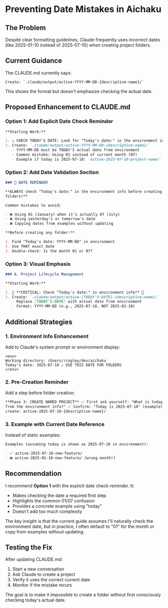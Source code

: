 # Preventing Date Mistakes in Aichaku

## The Problem

Despite clear formatting guidelines, Claude frequently uses incorrect dates
(like 2025-01-10 instead of 2025-07-10) when creating project folders.

## Current Guidance

The CLAUDE.md currently says:

```
Create: `.claude/output/active-YYYY-MM-DD-{descriptive-name}/`
```

This shows the format but doesn't emphasize checking the actual date.

## Proposed Enhancement to CLAUDE.md

### Option 1: Add Explicit Date Check Reminder

```markdown
**Starting Work:**

1. ⚠️ CHECK TODAY'S DATE: Look for "Today's date:" in the environment info
2. Create: `.claude/output/active-YYYY-MM-DD-{descriptive-name}/`
   - YYYY-MM-DD must be TODAY'S actual date from environment
   - Common mistake: Using 01 instead of current month (07)
   - Example if today is 2025-07-10: `active-2025-07-10-project-name/`
```

### Option 2: Add Date Validation Section

```markdown
### 📅 DATE REMINDER

**ALWAYS check "Today's date:" in the environment info before creating
folders!**

Common mistakes to avoid:

- ❌ Using 01 (January) when it's actually 07 (July)
- ❌ Using yesterday's or tomorrow's date
- ❌ Copying dates from examples without updating

**Before creating any folder:**

1. Find "Today's date: YYYY-MM-DD" in environment
2. Use THAT exact date
3. Double-check: Is the month 01 or 07?
```

### Option 3: Visual Emphasis

```markdown
### 6. Project Lifecycle Management

**Starting Work:**

1. 🚨 **CRITICAL: Check "Today's date:" in environment info** 🚨
2. Create: `.claude/output/active-[TODAY'S-DATE]-{descriptive-name}/`
   - Replace [TODAY'S-DATE] with actual date from environment
   - Format: YYYY-MM-DD (e.g., 2025-07-10, NOT 2025-01-10)
```

## Additional Strategies

### 1. Environment Info Enhancement

Add to Claude's system prompt or environment display:

```
<env>
Working directory: /Users/rcogley/dev/aichaku
Today's date: 2025-07-10 ⚠️ USE THIS DATE FOR FOLDERS
</env>
```

### 2. Pre-Creation Reminder

Add a step before folder creation:

```markdown
**Phase 3: CREATE NAMED PROJECT** ✅ First ask yourself: "What is today's date
from the environment info?" ✅ Confirm: "Today is 2025-07-10" (example) ✅ Then
create: active-2025-07-10-{descriptive-name}/
```

### 3. Example with Current Date Reference

Instead of static examples:

```markdown
Examples (assuming today is shown as 2025-07-10 in environment):

- ✅ active-2025-07-10-new-feature/
- ❌ active-2025-01-10-new-feature/ (wrong month!)
```

## Recommendation

I recommend **Option 1** with the explicit date check reminder. It:

- Makes checking the date a required first step
- Highlights the common 01/07 confusion
- Provides a concrete example using "today"
- Doesn't add too much complexity

The key insight is that the current guide assumes I'll naturally check the
environment date, but in practice, I often default to "01" for the month or copy
from examples without updating.

## Testing the Fix

After updating CLAUDE.md:

1. Start a new conversation
2. Ask Claude to create a project
3. Verify it uses the correct current date
4. Monitor if the mistake recurs

The goal is to make it impossible to create a folder without first consciously
checking today's actual date.
